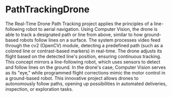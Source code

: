 # PathTrackingDrone
The Real-Time Drone Path Tracking project applies the principles of a line-following robot to aerial navigation. Using Computer Vision, the drone is able to track a designated path or line from above, similar to how ground-based robots follow lines on a surface. The system processes video feed through the cv2 (OpenCV) module, detecting a predefined path (such as a colored line or contrast-based markers) in real-time. The drone adjusts its flight based on the detected line's position, ensuring continuous tracking. This concept mirrors a line-following robot, which uses sensors to detect and follow lines on the ground. In the drone's case, Computer Vision serves as its "eye," while programmed flight corrections mimic the motor control in a ground-based robot. This innovative project allows drones to autonomously follow paths, opening up possibilities in automated deliveries, inspection, or exploration tasks.
